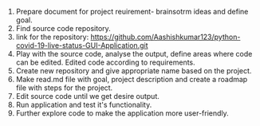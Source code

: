 1. Prepare document for project reuirement- brainsotrm ideas and define goal.
2. Find source code repository.
3. link for the repository: https://github.com/Aashishkumar123/python-covid-19-live-status-GUI-Application.git
4. Play with the source code, analyse the output, define areas where code can be edited. Edited code according to requirements.
5. Create new repository and give appropriate name based on the project.
7. Make read.md file with goal, project description and create a roadmap file with steps for the project.
8. Edit source code until we get desire output.
9. Run application and test it's functionality.
10. Further explore code to make the application more user-friendly.
